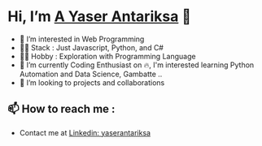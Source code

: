 # Hi, I’m [A Yaser Antariksa](https://yaserantariksa.github.io/) 👋 

- 👀 I’m interested in Web Programming
- 🐱‍👤 Stack : Just Javascript, Python, and C#
- 🧑‍💻 Hobby : Exploration with Programming Language
- 🌱 I’m currently Coding Enthusiast on 🔥, I'm interested learning Python Automation and Data Science, Gambatte ..
- 💞️ I’m looking to projects and collaborations
  
## 📫 How to reach me :
- Contact me at [Linkedin: yaserantariksa](https://www.linkedin.com/in/yaserantariksa/)

<!---
yaserantariksa/yaserantariksa is a ✨ special ✨ repository because its `README.md` (this file) appears on your GitHub profile.
You can click the Preview link to take a look at your changes.
--->
